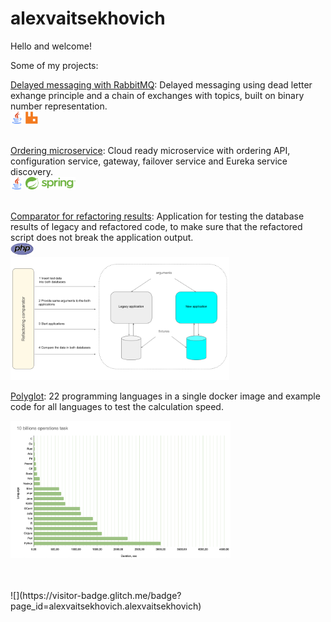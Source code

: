 # alexvaitsekhovich

Hello and welcome! 

Some of my projects:

[Delayed messaging with RabbitMQ](https://github.com/alexvaitsekhovich/rabbitmq-delayed-messaging):
Delayed messaging using dead letter exhange principle and a chain of exchanges with topics, built on binary number representation.
<br>
<img src="https://github.com/alexvaitsekhovich/images/blob/main/java.png" width="20" height="20" alt="Java">
<img src="https://github.com/alexvaitsekhovich/images/blob/main/rabbit.png" width="20" height="20" alt="RabbitMQ">
<br>
<br>


[Ordering microservice](https://github.com/alexvaitsekhovich/ordering-ms-starter):
Cloud ready microservice with ordering API, configuration service, gateway, failover service and Eureka service discovery.
<br>
<img src="https://github.com/alexvaitsekhovich/images/blob/main/java.png" width="20" height="20" alt="Java">
<img src="https://github.com/alexvaitsekhovich/images/blob/main/spring.png" width="80" height="20" alt="RabbitMQ">
<br>
<br>

[Comparator for refactoring results](https://github.com/alexvaitsekhovich/refactoring_comparator):
Application for testing the database results of legacy and refactored code, to make sure that the refactored script does not break the application output. 
<br>
<img src="https://github.com/alexvaitsekhovich/images/blob/main/php.png" width="37" height="20" alt="Java">
<br>
<a href="https://github.com/alexvaitsekhovich/refactoring_comparator"><img src="https://github.com/alexvaitsekhovich/images/blob/main/rcomparator.png" width="350" height="197" alt="Refactoring comparator"></a>
<br>



[Polyglot](https://github.com/alexvaitsekhovich/polyglot):
22 programming languages in a single docker image and example code for all languages to test the calculation speed.

<a href="https://github.com/alexvaitsekhovich/polyglot"><img src="https://raw.githubusercontent.com/alexvaitsekhovich/polyglot/master/img/Speed.png" width="352" height="220" alt="Polyglot"></a>






<br>
<br>
![](https://visitor-badge.glitch.me/badge?page_id=alexvaitsekhovich.alexvaitsekhovich)
